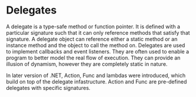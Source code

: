 # Delegates

A delegate is a type-safe method or function pointer. It is defined with a
particular signature such that it can only reference methods that satisfy that
signature. A delegate object can  reference either a static method or an
instance method and the object to call the method on.  Delegates are used to
implement callbacks and event listeners. They are often used to enable a program
to better model the real flow of execution. They can provide an illusion of
dynamism, however they are completely static in nature.

In later version of .NET, Action, Func and lambdas were introduced, which build
on top of the delegate infastructure. Action and Func are pre-defined delegates
with specific signatures.
